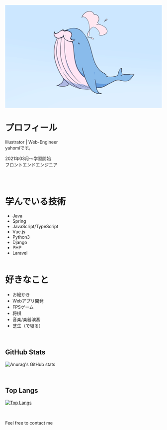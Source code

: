 <img src="kujira-hige.png">

# プロフィール
Illustrator | Web-Engineer<br>
yahomiです。

2021年03月〜学習開始<br>
フロントエンドエンジニア<br>

<br><br>

# 学んでいる技術
- Java
- Spring
- JavaScript/TypeScript
- Vue.js
- Python3
- Django
- PHP
- Laravel
<br><br>

# 好きなこと
- お絵かき
- Webアプリ開発
- FPSゲーム
- 将棋
- 音楽/楽器演奏
- 芝生（で寝る）
<br><br><br>

## GitHub Stats
![Anurag's GitHub stats](https://github-readme-stats.vercel.app/api?username=yahomi-dev&show_icons=true&theme=dracula)
<br><br><br>

## Top Langs 
[![Top Langs](https://github-readme-stats.vercel.app/api/top-langs/?username=yahomi-dev&layout=compact&theme=dracula)](https://github.com/anuraghazra/github-readme-stats)
<br><br><br>

Feel free to contact me

